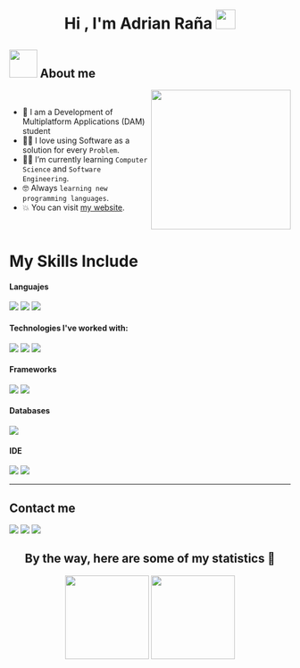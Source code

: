 <h1 align="center">Hi , I'm Adrian Raña <img src="https://media.giphy.com/media/hvRJCLFzcasrR4ia7z/giphy.gif" width="35"></h1>
<h2><picture><img src = "https://github.com/7oSkaaa/7oSkaaa/blob/main/Images/about_me.gif?raw=true" width = 50px></picture> About me</h2>

<picture> <img align="right" src="https://github.com/7oSkaaa/7oSkaaa/blob/main/Images/Right_Side.gif?raw=true" width = 250px></picture>

<br>

- :school: I am a Development of Multiplatform Applications (DAM) student
- :technologist: I love using Software as a solution for every `Problem`.
- :student: I’m currently learning `Computer Science` and `Software Engineering`.
- :nerd_face: Always `learning new programming languages`.
- :boom: You can visit [my website](https://adrii-0906.github.io/).
<br>
<h1>My Skills Include</h1>

<h4> Languajes </h4>
<span> 
  <img src="https://img.shields.io/badge/HTML5-E34F26?style=for-the-badge&logo=html5&logoColor=white">
  <img src="https://img.shields.io/badge/CSS3-1572B6?style=for-the-badge&logo=css3&logoColor=white">
   <img src="https://img.shields.io/badge/Java-ED8B00?style=for-the-badge&logo=java&logoColor=white">

</span>

<h4> Technologies I've worked with: </h4>
<span> 
  <img src="https://img.shields.io/badge/python-3670A0?style=for-the-badge&logo=python&logoColor=ffdd54">
  <img src="https://img.shields.io/badge/SASS-hotpink.svg?style=for-the-badge&logo=SASS&logoColor=white">
  <img src="https://img.shields.io/badge/Java-ED8B00?style=for-the-badge&logo=java&logoColor=white">
</span>

<h4> Frameworks </h4>
<span>
  <img src="https://img.shields.io/badge/Bootstrap-563D7C?style=for-the-badge&logo=bootstrap&logoColor=white">
  <img src="https://img.shields.io/badge/spring-%236DB33F.svg?style=for-the-badge&logo=spring&logoColor=white">
</span>

<h4> Databases </h4>
<span>
  <img src="https://img.shields.io/badge/MySQL-00000F?style=for-the-badge&logo=mysql&logoColor=white">
</span>

<h4> IDE </h4>
<span>
<img src="https://img.shields.io/badge/Visual%20Studio%20Code-0078d7.svg?style=for-the-badge&logo=visual-studio-code&logoColor=white">
<img src="https://img.shields.io/badge/IntelliJIDEA-000000.svg?style=for-the-badge&logo=intellij-idea&logoColor=white">

<hr>
<h2>Contact me</h2>
<a target="_blank" href="mailto:adrianre.dev@gmail.com"><img src="https://img.shields.io/badge/-Gmail-D14836?style=for-the-badge&logo=Gmail&logoColor=white"></img></a>
<a target="_blank" href="https://discord.com/channels/@me"><img src="https://img.shields.io/badge/Discord-%235865F2.svg?style=for-the-badge&logo=discord&logoColor=white"></img></a>
<a target="_blank" href="https://www.linkedin.com/in/adri%C3%A1n-ra%C3%B1a-b3a517356/"><img src="https://img.shields.io/badge/linkedin-%230077B5.svg?style=for-the-badge&logo=linkedin&logoColor=white"></img></a>

<div align="center">
<h2>By the way, here are some of my statistics 🚀</h2> 

<img height= "150" src="https://github-readme-stats.vercel.app/api?username=Adrii-0906&show_icons=true&theme=tokyonight&hide_border=true&locale=en"/>
<img height= "150" src="https://github-readme-stats.vercel.app/api/top-langs/?username=Adrii-0906&theme=radical&hide_border=false&include_all_commits=false&count_private=false&layout=compact"/>
</div>

